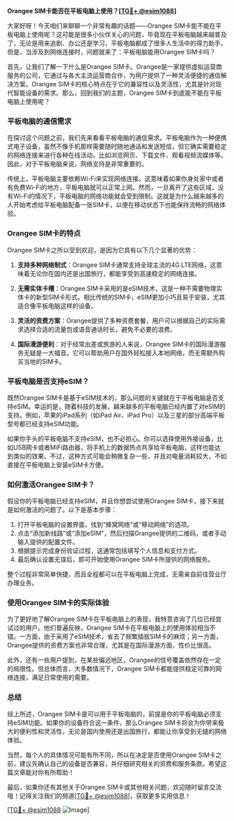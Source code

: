 **Orangee SIM卡能否在平板电脑上使用？[[TG💪+ @esim1088](https://t.me/s/esim1088)]**

大家好呀！今天咱们来聊聊一个非常有趣的话题——Orangee SIM卡能不能在平板电脑上使用呢？这可能是很多小伙伴关心的问题，毕竟现在平板电脑越来越普及了，无论是用来追剧、办公还是学习，平板电脑都成了很多人生活中的得力助手。但是，当涉及到网络连接时，问题就来了：平板电脑能用Orangee SIM卡吗？

首先，让我们了解一下什么是Orangee SIM卡。Orangee是一家提供虚拟运营商服务的公司，它通过与各大主流运营商合作，为用户提供了一种灵活便捷的通信解决方案。Orangee SIM卡的核心特点在于它的兼容性以及灵活性，尤其是针对现代智能设备的需求。那么，回到我们的主题，Orangee SIM卡到底能不能在平板电脑上使用呢？

### 平板电脑的通信需求

在探讨这个问题之前，我们先来看看平板电脑的通信需求。平板电脑作为一种便携式电子设备，虽然不像手机那样需要随时随地通话和发送短信，但它确实需要稳定的网络连接来进行各种在线活动，比如浏览网页、下载文件、观看视频流媒体等。因此，对于平板电脑来说，网络支持是非常重要的。

传统上，平板电脑主要依赖Wi-Fi来实现网络连接。这意味着如果你身处家中或者有免费Wi-Fi的地方，平板电脑就可以正常上网。然而，一旦离开了这些区域，没有Wi-Fi的情况下，平板电脑的网络功能就会受到限制。这就是为什么越来越多的人开始考虑给平板电脑配备一张SIM卡，以便在移动状态下也能保持流畅的网络体验。

### Orangee SIM卡的特点

Orangee SIM卡之所以受到欢迎，是因为它具有以下几个显著的优势：

1. **支持多种网络制式**：Orangee SIM卡通常支持全球主流的4G LTE网络，这意味着无论你在国内还是出国旅行，都能享受到高速稳定的网络连接。
   
2. **无需实体卡槽**：Orangee SIM卡采用的是eSIM技术，这是一种不需要物理实体卡的新型SIM卡形式。相比传统的SIM卡，eSIM更加小巧且易于安装，尤其适合像平板电脑这样的设备。

3. **灵活的资费方案**：Orangee提供了多种资费套餐，用户可以根据自己的实际需求选择合适的流量包或语音通话时长，避免不必要的浪费。

4. **国际漫游便利**：对于经常出差或旅游的人来说，Orangee SIM卡的国际漫游服务无疑是一大福音。它可以帮助用户在国外轻松接入本地网络，而无需额外购买当地的SIM卡。

### 平板电脑是否支持eSIM？

既然Orangee SIM卡是基于eSIM技术的，那么问题的关键就在于平板电脑是否支持eSIM。幸运的是，随着科技的发展，越来越多的平板电脑已经内置了对eSIM的支持。例如，苹果的iPad系列（如iPad Air、iPad Pro）以及三星的部分高端平板型号都已经支持eSIM功能。

如果你手头的平板电脑不支持eSIM，也不必担心。你可以选择使用外接设备，比如USB网卡或者MiFi路由器，将手机上的数据热点共享给平板电脑，这样也能达到类似的效果。不过，这种方式可能会稍微复杂一些，并且对电量消耗较大，不如直接在平板电脑上安装eSIM卡方便。

### 如何激活Orangee SIM卡？

假设你的平板电脑已经支持eSIM，并且你想尝试使用Orangee SIM卡，接下来就是如何激活的问题了。以下是基本步骤：

1. 打开平板电脑的设置界面，找到“蜂窝网络”或“移动网络”的选项。
2. 点击“添加新线路”或“添加eSIM”，然后扫描Orangee提供的二维码，或者手动输入提供的配置文件。
3. 根据提示完成身份验证过程，这通常包括填写个人信息和支付方式。
4. 最后确认设置无误后，即可开始使用Orangee SIM卡所提供的网络服务。

整个过程非常简单快捷，而且全程都可以在平板电脑上完成，无需亲自前往营业厅办理业务。

### 使用Orangee SIM卡的实际体验

为了更好地了解Orangee SIM卡在平板电脑上的表现，我特意咨询了几位已经尝试过的用户。他们普遍反映，Orangee SIM卡在平板电脑上的使用体验相当不错。一方面，由于采用了eSIM技术，省去了频繁插拔SIM卡的麻烦；另一方面，Orangee提供的资费方案也非常合理，尤其是在国际漫游方面，性价比很高。

此外，还有一些用户提到，在某些偏远地区，Orangee的信号覆盖依然存在一定的局限性。但总体而言，大多数情况下，Orangee SIM卡都能提供稳定可靠的网络连接，满足日常使用的需要。

### 总结

综上所述，Orangee SIM卡是可以用于平板电脑的，前提是你的平板电脑必须支持eSIM功能。如果你的设备符合这一条件，那么Orangee SIM卡将会为你带来极大的便利性和灵活性，无论是国内使用还是出国旅行，都能让你享受到无缝的网络体验。

当然，每个人的具体情况可能有所不同，所以在决定是否使用Orangee SIM卡之前，建议先确认自己的设备是否兼容，并仔细研究相关的资费和服务条款。希望这篇文章能对你有所帮助！

最后，如果你还有其他关于Orangee SIM卡或其他相关问题，欢迎随时留言交流哦！记得关注我们的频道[[TG💪+ @esim1088](https://t.me/s/esim1088)]，获取更多实用信息！

[[TG💪+ @esim1088](https://t.me/s/esim1088) ![Image](https://i.postimg.cc/4NQfJmqS/Snipaste-2025-05-13-00-14-12.png)]